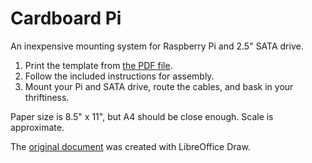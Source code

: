 # Cardboard Pi
An inexpensive mounting system for Raspberry Pi and 2.5" SATA drive.

1. Print the template from [the PDF file](CardboardPi.pdf).
2. Follow the included instructions for assembly.
3. Mount your Pi and SATA drive, route the cables, and bask in your thriftiness.

Paper size is 8.5" x 11", but A4 should be close enough. Scale is approximate.

The [original document](CardboardPi.odg) was created with LibreOffice Draw.
